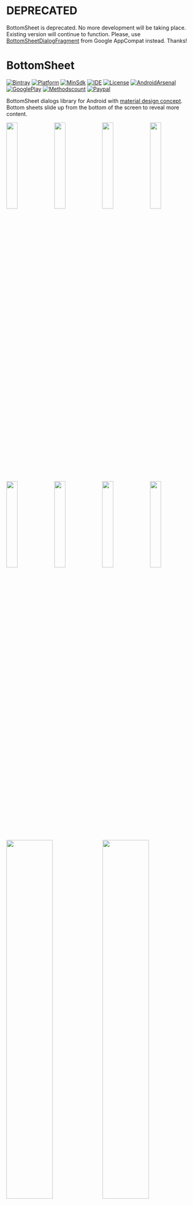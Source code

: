 [apk-url]:          https://github.com/michaelbel/BottomSheet/raw/master/app/release/bottomsheet-v1.2.3.apk
[wiki-url]:         https://github.com/michaelbel/BottomSheet/wiki/usage
[paypal-url]:       https://paypal.me/michaelbel
[github-url]:       https://github.com/michaelbel/bottomsheet
[licence-url]:      http://www.apache.org/licenses/LICENSE-2.0
[bintray-url]:      https://bintray.com/michael-bel/maven/bottomsheet/_latestVersion
[arsenal-url]:      https://android-arsenal.com/details/1/6623
[mdguides-url]:     https://material.io/guidelines/components/bottom-sheets.html#
[googleplay-url]:   https://play.google.com/store/apps/details?id=org.michaelbel.bottomsheetdialog
[methodscount-url]: http://www.methodscount.com/?lib=org.michaelbel%3Abottomsheet%3A1.1.2
[bsdf-url]:         https://developer.android.com/reference/android/support/design/widget/BottomSheetDialogFragment

[ide-badge]:          https://img.shields.io/badge/Android_Studio-3.1.4-009688.svg
[minsdk-badge]:       https://img.shields.io/badge/minSdkVersion-21-009688.svg
[paypal-badge]:       https://img.shields.io/badge/Donate-Paypal-009688.svg
[license-badge]:      https://img.shields.io/badge/License-Apache_v2.0-009688.svg
[arsenal-badge]:      https://img.shields.io/badge/Android%20Arsenal-BottomSheet-009688.svg?style=flat
[bintray-badge]:      https://api.bintray.com/packages/michael-bel/maven/bottomsheet/images/download.svg
[platform-badge]:     https://img.shields.io/badge/Platform-Android-009688.svg
[googleplay-badge]:   https://img.shields.io/badge/Google_Play-Demo-009688.svg
[methodscount-badge]: https://img.shields.io/badge/Methods_and_Size-355_%20%7C%20_55KB-009688.svg

<!------------------------------------------------------------------------------------------------------------------------------------->

# DEPRECATED
BottomSheet is deprecated. No more development will be taking place. Existing version will continue to function. Please, use [BottomSheetDialogFragment][bsdf-url] from Google  AppCompat instead. Thanks!

# BottomSheet
[![Bintray][bintray-badge]][bintray-url]
[![Platform][platform-badge]][github-url]
[![MinSdk][minsdk-badge]][github-url]
[![IDE][ide-badge]][github-url]
[![License][license-badge]][licence-url]
[![AndroidArsenal][arsenal-badge]][arsenal-url]
[![GooglePlay][googleplay-badge]][googleplay-url]
[![Methodscount][methodscount-badge]][methodscount-url]
[![Paypal][paypal-badge]][paypal-url]

BottomSheet dialogs library for Android with [material design concept][mdguides-url].
Bottom sheets slide up from the bottom of the screen to reveal more content.

<div style="dispaly:flex">
    <img style="margin-left:0px;" src="/art/screens/light_1.png" width="24%">
    <img style="margin-left:0px;" src="/art/screens/light_2.png" width="24%">
    <img style="margin-left:0px;" src="/art/screens/light_3.png" width="24%">
    <img style="margin-left:0px;" src="/art/screens/light_4.png" width="24%">
    <img style="margin-left:0px;" src="/art/screens/dark_1.png" width="24%">
    <img style="margin-left:0px;" src="/art/screens/dark_2.png" width="24%">
    <img style="margin-left:0px;" src="/art/screens/dark_3.png" width="24%">
    <img style="margin-left:0px;" src="/art/screens/dark_4.png" width="24%">
</div>

<div style="dispaly:flex;">
    <img style="margin-left:0px;" src="/art/screens/light_landscape.png" width="49%">
    <img style="margin-left:0px;" src="/art/screens/dark_landscape.png" width="49%">
</div>    

## Demo
<a href="https://play.google.com/store/apps/details?id=org.michaelbel.bottomsheetdialog" target="_blank">
  <img alt="App on Google Play" src="https://goo.gl/cR2qQH" height="100"/>
</a>

Or [Download APK][apk-url].

## Download
```gradle
dependencies {
    implementation 'org.michaelbel:bottomsheet:1.2.3'
}
```

## Usage
```java
BottomSheet.Builder builder = new BottomSheet.Builder(context);
builder
   .setTitle(CharSequence title)
   .setItems(CharSequence[] items, Drawable[] icons, DialogInterface.OnClickListener listener)
   .setMenu(@MenuRes int menuResId, DialogInterface.OnClickListener listener)
   .setView(@LayoutRes int layoutResId)
   .setContentType(@BottomSheet.Type int type)
   .setDarkTheme(boolean darkTheme)
   .setFullWidth(boolean fullWidth)
   .setCellHeight(int cellHeightDp)
   .setDividers(boolean dividers)
   .setWindowDimming(@Range(from = 0, to = 255) int windowDimming)
   .setTitleMultiline(boolean multiline)
   .setFabBehavior(FloatingActionButton button)
   .setFabBehavior(FloatingActionButton button, @BottomSheet.FabBehavior int fabBehavior)
   .setBackgroundColor(@ColorInt int color)
   .setBackgroundColorRes(@ColorRes int color)
   .setTitleTextColor(@ColorInt int color)
   .setTitleTextColorRes(@ColorRes int color)
   .setItemTextColor(@ColorInt int color)
   .setItemTextColorRes(@ColorRes int color)
   .setIconColor(@ColorInt int color)
   .setIconColorRes(@ColorRes int color)
   .setItemSelector(int selector);
   .setOnShowListener(new DialogInterface.OnShowListener() {
       @Override
       public void onShow(DialogInterface dialog) {
       }
   });
   .setOnDismissListener(new DialogInterface.OnDismissListener() {
       @Override
       public void onDismiss(DialogInterface dialog) {
       }
   });
   .setCallback(new BottomSheetCallback() {
       @Override
       public void onShown() {
       }
       
       @Override
       public void onDismissed() {
       }
   })
   .show();
```

## Wiki
For all information check [BottomSheet Wiki][wiki-url].

## License

    Copyright 2016-2018 Michael Bel

    Licensed under the Apache License, Version 2.0 (the "License");
    you may not use this file except in compliance with the License.
    You may obtain a copy of the License at

       http://www.apache.org/licenses/LICENSE-2.0

    Unless required by applicable law or agreed to in writing, software
    distributed under the License is distributed on an "AS IS" BASIS,
    WITHOUT WARRANTIES OR CONDITIONS OF ANY KIND, either express or implied.
    See the License for the specific language governing permissions and
    limitations under the License.
